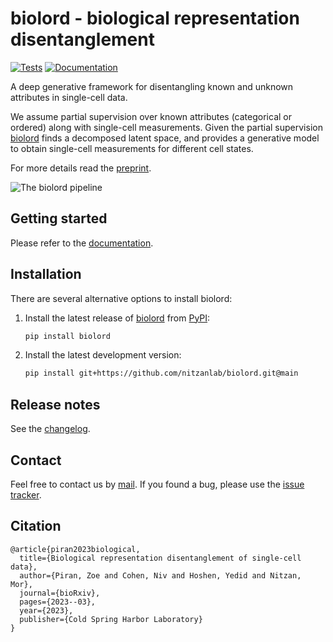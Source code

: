 # biolord - biological representation disentanglement

[![Tests][badge-tests]][link-tests]
[![Documentation][badge-docs]][link-docs]

[badge-tests]: https://img.shields.io/github/actions/workflow/status/nitzanlab/biolord/test.yaml?branch=main
[link-tests]: https://github.com/nitzanlab/biolord/actions/workflows/test.yml
[badge-docs]: https://img.shields.io/readthedocs/biolord

A deep generative framework for disentangling known and unknown attributes in single-cell data.

We assume partial supervision over known attributes (categorical or ordered) along with single-cell measurements.
Given the partial supervision [biolord][link-api] finds a decomposed latent space, and provides a generative model to
obtain single-cell measurements for different cell states.

For more details read the [preprint][link-preprint].

![The biolord pipeline][badge-pipeline]

[badge-pipeline]: https://user-images.githubusercontent.com/43661890/222221567-09111a1a-8837-4bc5-8f71-15b596571c69.png?raw=true

## Getting started

Please refer to the [documentation][link-docs].

## Installation

There are several alternative options to install biolord:

1. Install the latest release of [biolord][link-api] from [PyPI](https://pypi.org/project/biolord/):

    ```bash
    pip install biolord
    ```

2. Install the latest development version:
    ```bash
    pip install git+https://github.com/nitzanlab/biolord.git@main
    ```

## Release notes

See the [changelog][changelog].

## Contact

Feel free to contact us by [mail][email].
If you found a bug, please use the [issue tracker][issue-tracker].

## Citation

```
@article{piran2023biological,
  title={Biological representation disentanglement of single-cell data},
  author={Piran, Zoe and Cohen, Niv and Hoshen, Yedid and Nitzan, Mor},
  journal={bioRxiv},
  pages={2023--03},
  year={2023},
  publisher={Cold Spring Harbor Laboratory}
}
```

[issue-tracker]: https://github.com/nitzanlab/biolord/issues
[changelog]: https://biolord.readthedocs.io/latest/changelog.html
[link-docs]: https://biolord.readthedocs.io
[link-api]: https://biolord.readthedocs.io/en/latest/api.html
[link-preprint]: https://www.biorxiv.org/content/10.1101/2023.03.05.531195v1
[email]: mailto::zoe.piran@mail.huji.ac.il
